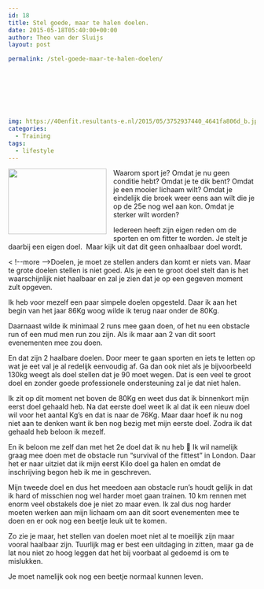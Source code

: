 ```yaml
---
id: 18
title: Stel goede, maar te halen doelen.
date: 2015-05-18T05:40:00+00:00
author: Theo van der Sluijs
layout: post

permalink: /stel-goede-maar-te-halen-doelen/








img: https://40enfit.resultants-e.nl/2015/05/3752937440_4641fa806d_b.jpg
categories:
  - Training
tags:
  - lifestyle
---
```

<div class="separator" style="clear: both; text-align: center;">
  <a href="https://farm3.staticflickr.com/2455/3752937440_4641fa806d_b.jpg" imageanchor="1" style="clear: left; float: left; margin-bottom: 1em; margin-right: 1em;"><img border="0" height="133" src="https://farm3.staticflickr.com/2455/3752937440_4641fa806d_b.jpg" width="200" /></a>
</div>

Waarom sport je? Omdat je nu geen conditie hebt? Omdat je te dik bent? Omdat je een mooier lichaam wilt? Omdat je eindelijk die broek weer eens aan wilt die je op de 25e nog wel aan kon. Omdat je sterker wilt worden?

Iedereen heeft zijn eigen reden om de sporten en om fitter te worden. Je stelt je daarbij een eigen doel. &nbsp;Maar kijk uit dat dit geen onhaalbaar doel wordt.
  
< !--more -->Doelen, je moet ze stellen anders dan komt er niets van. Maar te grote doelen stellen is niet goed. Als je een te groot doel stelt dan is het waarschijnlijk niet haalbaar en zal je zien dat je op een gegeven moment zult opgeven.

Ik heb voor mezelf een paar simpele doelen opgesteld. Daar ik aan het begin van het jaar 86Kg woog wilde ik terug naar onder de 80Kg.

Daarnaast wilde ik minimaal 2 runs mee gaan doen, of het nu een obstacle run of een mud men run zou zijn. Als ik maar aan 2 van dit soort evenementen mee zou doen.

En dat zijn 2 haalbare doelen. Door meer te gaan sporten en iets te letten op wat je eet val je al redelijk eenvoudig af. Ga dan ook niet als je bijvoorbeeld 130kg weegt als doel stellen dat je 90 moet wegen. Dat is een veel te groot doel en zonder goede professionele ondersteuning zal je dat niet halen.

Ik zit op dit moment net boven de 80Kg en weet dus dat ik binnenkort mijn eerst doel gehaald heb. Na dat eerste doel weet ik al dat ik een nieuw doel wil voor het aantal Kg&#8217;s en dat is naar de 76Kg. Maar daar hoef ik nu nog niet aan te denken want ik ben nog bezig met mijn eerste doel. Zodra ik dat gehaald heb beloon ik mezelf.

En ik beloon me zelf dan met het 2e doel dat ik nu heb 🙂 Ik wil namelijk graag mee doen met de obstacle run &#8220;survival of the fittest&#8221; in London. Daar het er naar uitziet dat ik mijn eerst Kilo doel ga halen en omdat de inschrijving begon heb ik me in geschreven.

Mijn tweede doel en dus het meedoen aan obstacle run&#8217;s houdt gelijk in dat ik hard of misschien nog wel harder moet gaan trainen. 10 km rennen met enorm veel obstakels doe je niet zo maar even. Ik zal dus nog harder moeten werken aan mijn lichaam om aan dit soort evenementen mee te doen en er ook nog een beetje leuk uit te komen.

Zo zie je maar, het stellen van doelen moet niet al te moeilijk zijn maar vooral haalbaar zijn. Tuurlijk mag er best een uitdaging in zitten, maar ga de lat nou niet zo hoog leggen dat het bij voorbaat al gedoemd is om te mislukken.

Je moet namelijk ook nog een beetje normaal kunnen leven.